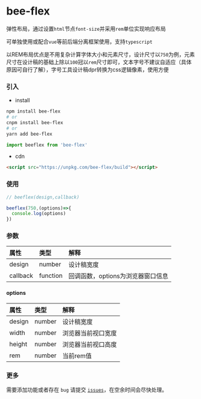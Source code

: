 bee-flex
===
弹性布局，通过设置`html`节点`font-size`并采用`rem`单位实现响应布局

可单独使用或配合`vue`等前后端分离框架使用，支持`typescript`

以REM布局优点是不用复杂计算字体大小和元素尺寸，设计尺寸以`750`为例，元素尺寸在设计稿的基础上除以`100`冠以`rem`尺寸即可，文本字号不建议自适应（具体原因可自行了解），字号工具设计稿dpr转换为css逻辑像素，使用方便

### 引入
- install

```bash
npm install bee-flex
# or
cnpm install bee-flex
# or
yarn add bee-flex
```

```javascript
import beeflex from 'bee-flex'
```

- cdn

```html
<script src="https://unpkg.com/bee-flex/build"></script>
```

### 使用
```javascript
// beeflex(design,callback)

beeflex(750,(options)=>{
  console.log(options)
})
```


### 参数
| 属性       | 类型       | 解释                               |
| :------- | :------- | :------------------------------- |
| design   | number   | 设计稿宽度                            |
| callback | function | 回调函数，options为浏览器窗口信息 |

#### options

| 属性       | 类型       | 解释                               |
| :------- | :------- | :------------------------------- |
| design   | number   | 设计稿宽度                            |
| width | number | 浏览器当前视口宽度 |
| height | number | 浏览器当前视口高度 |
| rem | number | 当前rem值 |




### 更多

需要添加功能或者存在 `bug` 请提交 [`issues`](https://github.com/myour-cc/bee-flex/issues)，在空余时间会尽快处理。
